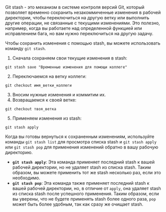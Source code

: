 Git stash - это механизм в системе контроля версий Git, который позволяет временно сохранить незакоммиченные изменения в рабочей директории, чтобы переключиться на другую ветку или выполнить другие операции, не связанные с текущими изменениями. Это полезно, например, когда вы работаете над определенной функцией или исправлением бага, но вам нужно переключиться на другую задачу.

Чтобы сохранить изменения с помощью stash, вы можете использовать команду `git stash`.

1. Сначала сохраняем свои текущие изменения в stash: 
```
git stash save "Временные изменения для помощи коллеге"
```
2. Переключаемся на ветку коллеги: 
```
git checkout имя_ветки_коллеги
```
3. Вносим нужные изменения и коммитим их.
4. Возвращаемся к своей ветке:
```
git checkout твоя_ветка
```
5. Применяем изменения из stash:
```
git stash apply
```

Когда вы готовы вернуться к сохраненным изменениям, используйте команды `git stash list` для просмотра списка stash и `git stash apply` или `git stash pop` для применения изменений обратно в вашу рабочую директорию.

- **`git stash apply`**: Эта команда применяет последний stash к вашей рабочей директории, но не удаляет stash из списка stash. Таким образом, вы можете применить тот же stash несколько раз, если это необходимо.
- **`git stash pop`**: Эта команда также применяет последний stash к вашей рабочей директории, но, в отличие от `apply`, она удаляет stash из списка stash после успешного применения. Таким образом, если вы уверены, что не будете применять stash более одного раза, `pop` может быть более удобным, так как сразу же очищает stash.